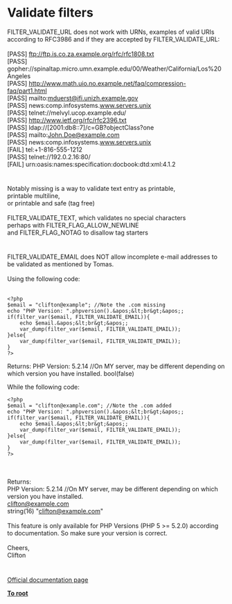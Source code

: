 # Validate filters



FILTER_VALIDATE_URL does not work with URNs, examples of valid URIs according to RFC3986 and if they are accepted by FILTER_VALIDATE_URL:<br><br>[PASS] ftp://ftp.is.co.za.example.org/rfc/rfc1808.txt<br>[PASS] gopher://spinaltap.micro.umn.example.edu/00/Weather/California/Los%20Angeles<br>[PASS] http://www.math.uio.no.example.net/faq/compression-faq/part1.html<br>[PASS] mailto:mduerst@ifi.unizh.example.gov<br>[PASS] news:comp.infosystems.www.servers.unix<br>[PASS] telnet://melvyl.ucop.example.edu/<br>[PASS] http://www.ietf.org/rfc/rfc2396.txt<br>[PASS] ldap://[2001:db8::7]/c=GB?objectClass?one<br>[PASS] mailto:John.Doe@example.com<br>[PASS] news:comp.infosystems.www.servers.unix<br>[FAIL] tel:+1-816-555-1212<br>[PASS] telnet://192.0.2.16:80/<br>[FAIL] urn:oasis:names:specification:docbook:dtd:xml:4.1.2  

#

Notably missing is a way to validate text entry as printable,<br>printable multiline,<br>or printable and safe (tag free)<br><br>FILTER_VALIDATE_TEXT, which validates no special characters<br>perhaps with FILTER_FLAG_ALLOW_NEWLINE<br>and FILTER_FLAG_NOTAG to disallow tag starters  

#

FILTER_VALIDATE_EMAIL does NOT allow incomplete e-mail addresses to be validated as mentioned by Tomas.<br><br>Using the following code:<br><br>

```
<?php
$email = "clifton@example"; //Note the .com missing
echo "PHP Version: ".phpversion().&apos;&lt;br&gt;&apos;;
if(filter_var($email, FILTER_VALIDATE_EMAIL)){
    echo $email.&apos;&lt;br&gt;&apos;;
    var_dump(filter_var($email, FILTER_VALIDATE_EMAIL));
}else{
    var_dump(filter_var($email, FILTER_VALIDATE_EMAIL));    
}
?>
```


Returns:
PHP Version: 5.2.14 //On MY server, may be different depending on which version you have installed.
bool(false)

While the following code:



```
<?php
$email = "clifton@example.com"; //Note the .com added
echo "PHP Version: ".phpversion().&apos;&lt;br&gt;&apos;;
if(filter_var($email, FILTER_VALIDATE_EMAIL)){
    echo $email.&apos;&lt;br&gt;&apos;;
    var_dump(filter_var($email, FILTER_VALIDATE_EMAIL));
}else{
    var_dump(filter_var($email, FILTER_VALIDATE_EMAIL));    
}
?>
```
<br><br>Returns:<br>PHP Version: 5.2.14 //On MY server, may be different depending on which version you have installed.<br>clifton@example.com<br>string(16) "clifton@example.com"<br><br>This feature is only available for PHP Versions (PHP 5 &gt;= 5.2.0) according to documentation. So make sure your version is correct.<br><br>Cheers,<br>Clifton  

#

[Official documentation page](https://www.php.net/manual/en/filter.filters.validate.php)

**[To root](/README.md)**